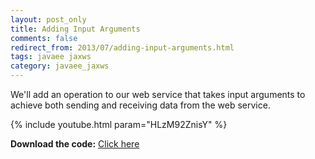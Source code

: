```yaml
---           
layout: post_only
title: Adding Input Arguments
comments: false
redirect_from: 2013/07/adding-input-arguments.html
tags: javaee jaxws
category: javaee_jaxws
---
```


We'll add an operation to our web service that takes input arguments to achieve both sending and receiving data from the web service. 

{% include youtube.html param="HLzM92ZnisY" %}

**Download the code:** <a href="https://github.com/koushikkothagal/Testmart/archive/8d16e82ffa0c12c4c05549946d2ceda8ef991e19.zip">Click here</a>